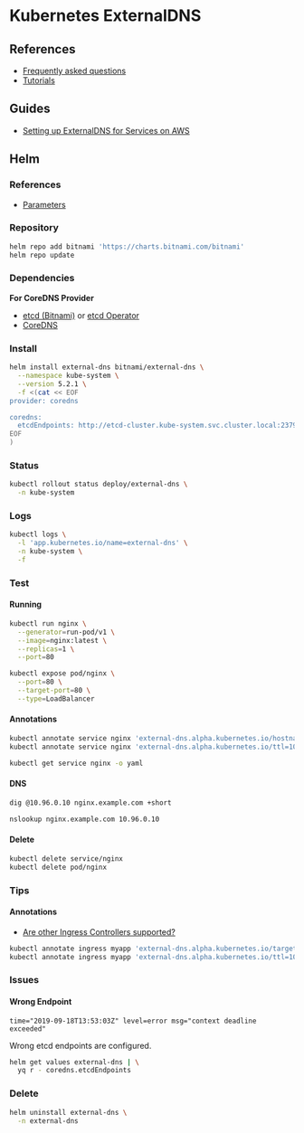# Kubernetes ExternalDNS

## References

- [Frequently asked questions](https://github.com/kubernetes-incubator/external-dns/blob/master/docs/faq.md#user-content-are-other-ingress-controllers-supported)
- [Tutorials](https://github.com/kubernetes-incubator/external-dns/tree/master/docs/tutorials)

## Guides

- [Setting up ExternalDNS for Services on AWS](https://github.com/kubernetes-sigs/external-dns/blob/master/docs/tutorials/aws.md)

## Helm

### References

- [Parameters](https://github.com/bitnami/charts/tree/master/bitnami/external-dns#parameters)

### Repository

```sh
helm repo add bitnami 'https://charts.bitnami.com/bitnami'
helm repo update
```

### Dependencies

**For CoreDNS Provider**

- [etcd (Bitnami)](/etcd.md) or [etcd Operator](/etcd-operator.md)
- [CoreDNS](/coredns.md)

### Install

```sh
helm install external-dns bitnami/external-dns \
  --namespace kube-system \
  --version 5.2.1 \
  -f <(cat << EOF
provider: coredns

coredns:
  etcdEndpoints: http://etcd-cluster.kube-system.svc.cluster.local:2379
EOF
)
```

### Status

```sh
kubectl rollout status deploy/external-dns \
  -n kube-system
```

### Logs

```sh
kubectl logs \
  -l 'app.kubernetes.io/name=external-dns' \
  -n kube-system \
  -f
```

### Test

#### Running

```sh
kubectl run nginx \
  --generator=run-pod/v1 \
  --image=nginx:latest \
  --replicas=1 \
  --port=80

kubectl expose pod/nginx \
  --port=80 \
  --target-port=80 \
  --type=LoadBalancer
```

#### Annotations

```sh
kubectl annotate service nginx 'external-dns.alpha.kubernetes.io/hostname=nginx.example.com.'
kubectl annotate service nginx 'external-dns.alpha.kubernetes.io/ttl=10'
```

```sh
kubectl get service nginx -o yaml
```

#### DNS

```sh
dig @10.96.0.10 nginx.example.com +short

nslookup nginx.example.com 10.96.0.10
```

#### Delete

```sh
kubectl delete service/nginx
kubectl delete pod/nginx
```

### Tips

#### Annotations

- [Are other Ingress Controllers supported?](https://github.com/kubernetes-incubator/external-dns/blob/master/docs/faq.md#user-content-are-other-ingress-controllers-supported)

```sh
kubectl annotate ingress myapp 'external-dns.alpha.kubernetes.io/target=myapp.example.com' -n kube-monitor
kubectl annotate ingress myapp 'external-dns.alpha.kubernetes.io/ttl=10' -n kube-monitor
```

### Issues

#### Wrong Endpoint

```log
time="2019-09-18T13:53:03Z" level=error msg="context deadline exceeded"
```

Wrong etcd endpoints are configured.

```sh
helm get values external-dns | \
  yq r - coredns.etcdEndpoints
```

### Delete

```sh
helm uninstall external-dns \
  -n external-dns
```

<!--
service.beta.kubernetes.io/aws-load-balancer-type: "nlb"
service.beta.kubernetes.io/aws-load-balancer-internal: "true"
service.beta.kubernetes.io/aws-load-balancer-internal: 10.96.0.0/11
service.beta.kubernetes.io/aws-load-balancer-proxy-protocol: "*"
service.beta.kubernetes.io/aws-load-balancer-ssl-cert: arn:aws:acm:us-east-1:[id]:certificate/[uuid]
service.beta.kubernetes.io/aws-load-balancer-ssl-ports: https
service.beta.kubernetes.io/aws-load-balancer-cross-zone-load-balancing-enabled: "true"
-->
